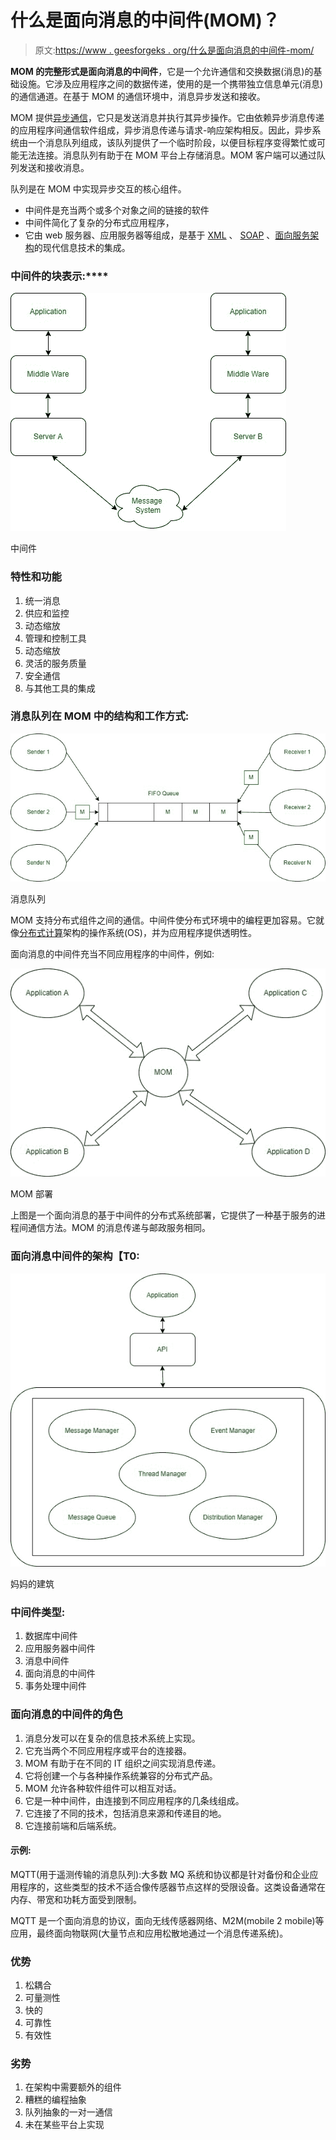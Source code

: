 # 什么是面向消息的中间件(MOM)？

> 原文:[https://www . geesforgeks . org/什么是面向消息的中间件-mom/](https://www.geeksforgeeks.org/what-is-message-oriented-middleware-mom/)

**MOM 的完整形式是面向消息的中间件**，它是一个允许通信和交换数据(消息)的基础设施。它涉及应用程序之间的数据传递，使用的是一个携带独立信息单元(消息)的通信通道。在基于 MOM 的通信环境中，消息异步发送和接收。

MOM 提供[异步通信](https://www.geeksforgeeks.org/asynchronous-communication-interface/)，它只是发送消息并执行其异步操作。它由依赖异步消息传递的应用程序间通信软件组成，异步消息传递与请求-响应架构相反。因此，异步系统由一个消息队列组成，该队列提供了一个临时阶段，以便目标程序变得繁忙或可能无法连接。消息队列有助于在 MOM 平台上存储消息。MOM 客户端可以通过队列发送和接收消息。

队列是在 MOM 中实现异步交互的核心组件。

*   中间件是充当两个或多个对象之间的链接的软件
*   中间件简化了复杂的分布式应用程序，
*   它由 web 服务器、应用服务器等组成，是基于 [XML](https://www.geeksforgeeks.org/xml-basics/) 、 [SOAP](https://www.geeksforgeeks.org/basics-of-soap-simple-object-access-protocol/) 、[面向服务架构](https://www.geeksforgeeks.org/service-oriented-architecture/)的现代信息技术的集成。

### **中间件**的块表示:****

![Middleware](img/ff5fff0d2f1465f304c99424b4ced712.png)

中间件

### **特性和功能**

1.  统一消息
2.  供应和监控
3.  动态缩放
4.  管理和控制工具
5.  动态缩放
6.  灵活的服务质量
7.  安全通信
8.  与其他工具的集成

### **消息队列在 MOM 中的结构和工作方式:**

![](img/ee7ad6f0ff6838a931b7e5fc3d9de73a.png)

消息队列

MOM 支持分布式组件之间的通信。中间件使分布式环境中的编程更加容易。它就像[分布式计算](https://www.geeksforgeeks.org/mpi-distributed-computing-made-easy/)架构的操作系统(OS)，并为应用程序提供透明性。

面向消息的中间件充当不同应用程序的中间件，例如:

![](img/0ca1603daed2dff78285499a12cbb924.png)

MOM 部署

上图是一个面向消息的基于中间件的分布式系统部署，它提供了一种基于服务的进程间通信方法。MOM 的消息传递与邮政服务相同。

### 面向消息中间件的架构【T0:

![](img/c13d98a30f8ac3713ff57a57f435f90d.png)

妈妈的建筑

### **中间件类型:**

1.  数据库中间件
2.  应用服务器中间件
3.  消息中间件
4.  面向消息的中间件
5.  事务处理中间件

### **面向消息的**中间件**的角色**

1.  消息分发可以在复杂的信息技术系统上实现。
2.  它充当两个不同应用程序或平台的连接器。
3.  MOM 有助于在不同的 IT 组织之间实现消息传递。
4.  它将创建一个与各种操作系统兼容的分布式产品。
5.  MOM 允许各种软件组件可以相互对话。
6.  它是一种中间件，由连接到不同应用程序的几条线组成。
7.  它连接了不同的技术，包括消息来源和传递目的地。
8.  它连接前端和后端系统。

#### **示例:**

MQTT(用于遥测传输的消息队列):大多数 MQ 系统和协议都是针对备份和企业应用程序的，这些类型的技术不适合像传感器节点这样的受限设备。这类设备通常在内存、带宽和功耗方面受到限制。

MQTT 是一个面向消息的协议，面向无线传感器网络、M2M(mobile 2 mobile)等应用，最终面向物联网(大量节点和应用松散地通过一个消息传递系统)。

### **优势**

1.  松耦合
2.  可量测性
3.  快的
4.  可靠性
5.  有效性

### **劣势**

1.  在架构中需要额外的组件
2.  糟糕的编程抽象
3.  队列抽象的一对一通信
4.  未在某些平台上实现